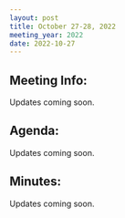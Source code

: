 ```yaml
---
layout: post
title: October 27-28, 2022
meeting_year: 2022
date: 2022-10-27
---
```

## Meeting Info:

Updates coming soon.

## Agenda:

Updates coming soon.

## Minutes:

Updates coming soon.